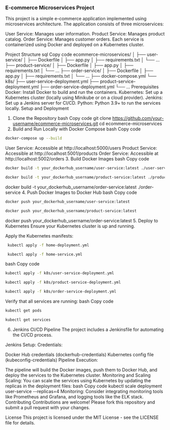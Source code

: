 ### E-commerce Microservices Project

This project is a simple e-commerce application implemented using microservices architecture. The application consists of three microservices:

User Service: Manages user information.
Product Service: Manages product catalog.
Order Service: Manages customer orders.
Each service is containerized using Docker and deployed on a Kubernetes cluster.

Project Structure
sql
Copy code
ecommerce-microservices/
│
├── user-service/
│   ├── Dockerfile
│   ├── app.py
│   ├── requirements.txt
│   └── ...
├── product-service/
│   ├── Dockerfile
│   ├── app.py
│   ├── requirements.txt
│   └── ...
├── order-service/
│   ├── Dockerfile
│   ├── app.py
│   ├── requirements.txt
│   └── ...
├── docker-compose.yml
└── k8s/
    ├── user-service-deployment.yml
    ├── product-service-deployment.yml
    ├── order-service-deployment.yml
    └── ...
Prerequisites
Docker: Install Docker to build and run the containers.
Kubernetes: Set up a Kubernetes cluster (locally using Minikube or on a cloud provider).
Jenkins: Set up a Jenkins server for CI/CD.
Python: Python 3.9+ to run the services locally.
Setup and Deployment
1. Clone the Repository
bash
Copy code
git clone https://github.com/your-username/ecommerce-microservices.git
cd ecommerce-microservices
2. Build and Run Locally with Docker Compose
bash
Copy code

```bash
docker-compose up --build
```
User Service: Accessible at http://localhost:5000/users
Product Service: Accessible at http://localhost:5001/products
Order Service: Accessible at http://localhost:5002/orders
3. Build Docker Images
bash
Copy code
```bash
docker build -t your_dockerhub_username/user-service:latest ./user-service
```
```bash
docker build -t your_dockerhub_username/product-service:latest ./product-service
```
docker build -t your_dockerhub_username/order-service:latest ./order-service
4. Push Docker Images to Docker Hub
bash
Copy code
```bash
docker push your_dockerhub_username/user-service:latest
```
```bash
docker push your_dockerhub_username/product-service:latest
```
docker push your_dockerhub_username/order-service:latest
5. Deploy to Kubernetes
Ensure your Kubernetes cluster is up and running.

Apply the Kubernetes manifests:
```bash
 kubectl apply -f home-deployment.yml
```
```bash
 kubectl apply -f home-service.yml
```
bash
Copy code
```bash
kubectl apply -f k8s/user-service-deployment.yml
```
```bash
kubectl apply -f k8s/product-service-deployment.yml
```
```bash
kubectl apply -f k8s/order-service-deployment.yml
```
Verify that all services are running:
bash
Copy code
```bash
kubectl get pods
```
```bash
kubectl get services
```
6. Jenkins CI/CD Pipeline
The project includes a Jenkinsfile for automating the CI/CD process.

Jenkins Setup:
Credentials:

Docker Hub credentials (dockerhub-credentials)
Kubernetes config file (kubeconfig-credentials)
Pipeline Execution:

The pipeline will build the Docker images, push them to Docker Hub, and deploy the services to the Kubernetes cluster.
Monitoring and Scaling
Scaling: You can scale the services using Kubernetes by updating the replicas in the deployment files:
bash
Copy code
kubectl scale deployment user-service --replicas=4
Monitoring: Consider integrating monitoring tools like Prometheus and Grafana, and logging tools like the ELK stack.
Contributing
Contributions are welcome! Please fork this repository and submit a pull request with your changes.

License
This project is licensed under the MIT License - see the LICENSE file for details.
